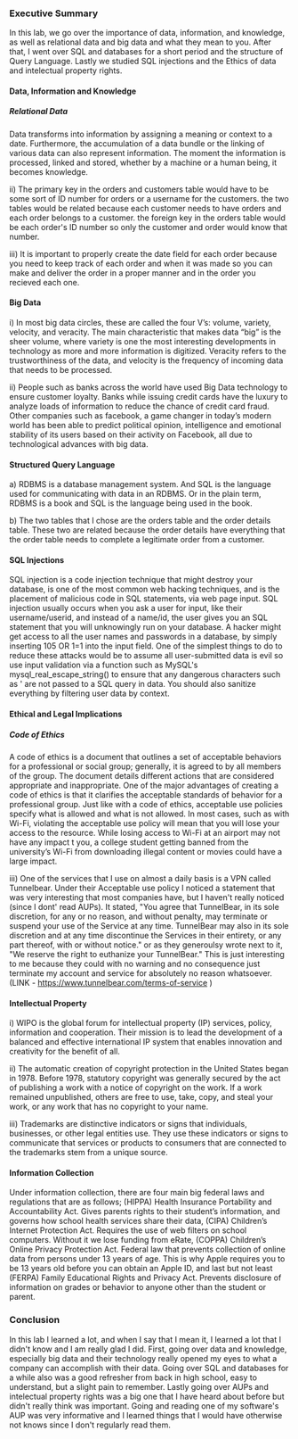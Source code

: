### Executive Summary
In this lab, we go over the importance of data, information, and knowledge, as well as relational data and big data and what they mean to you. After that, I went over SQL and databases for a short period and the structure of Query Language. Lastly we studied SQL injections and the Ethics of data and intelectual property rights.

#### Data, Information and Knowledge 
##### Relational Data
Data transforms into information by assigning a meaning or context to a date. Furthermore, the accumulation of a data bundle or the linking of various data can also represent information. The moment the information is processed, linked and stored, whether by a machine or a human being, it becomes knowledge.

ii) The primary key in the orders and customers table would have to be some sort of ID number for orders or a username for the customers. the two tables would be related because each customer needs to have orders and each order belongs to a customer. the foreign key in the orders table would be each order's ID number so only the customer and order would know that number. 

iii) It is important to properly create the date field for each order because you need to keep track of each order and when it was made so you can make and deliver the order in a proper manner and in the order you recieved each one. 

#### Big Data
i) In most big data circles, these are called the four V’s: volume, variety, velocity, and veracity. The main characteristic that makes data “big” is the sheer volume, where variety is one the most interesting developments in technology as more and more information is digitized. Veracity refers to the trustworthiness of the data, and velocity is the frequency of incoming data that needs to be processed.
 
ii) People such as banks across the world have used Big Data technology to ensure customer loyalty. Banks while issuing credit cards have the luxury to analyze loads of information to reduce the chance of credit card fraud. Other companies such as facebook, a game changer in today’s modern world has been able to predict political opinion, intelligence and emotional stability of its users based on their activity on Facebook, all due to technological advances with big data. 

#### Structured Query Language 

a) RDBMS is a database management system. And SQL is the language used for communicating with data in an RDBMS. Or in the plain term, RDBMS is a book and SQL is the language being used in the book.

b) The two tables that I chose are the orders table and the order details table. These two are related because the order details have everything that the order table needs to complete a legitimate order from a customer. 

#### SQL Injections 
SQL injection is a code injection technique that might destroy your database, is one of the most common web hacking techniques, and is the placement of malicious code in SQL statements, via web page input. SQL injection usually occurs when you ask a user for input, like their username/userid, and instead of a name/id, the user gives you an SQL statement that you will unknowingly run on your database. A hacker might get access to all the user names and passwords in a database, by simply inserting 105 OR 1=1 into the input field. One of the simplest things to do to reduce these attacks would be to assume all user-submitted data is evil so use input validation via a function such as MySQL's mysql_real_escape_string() to ensure that any dangerous characters such as ' are not passed to a SQL query in data. You should also sanitize everything by filtering user data by context.

####  Ethical and Legal Implications 
##### Code of Ethics
A code of ethics is a document that outlines a set of acceptable behaviors for a professional or social group; generally, it is agreed to by all members of the group. The document details different actions that are considered appropriate and inappropriate. One of the major advantages of creating a code of ethics is that it clarifies the acceptable standards of behavior for a professional group. Just like with a code of ethics, acceptable use policies specify what is allowed and what is not allowed. In most cases, such as with Wi-Fi, violating the acceptable use policy will mean that you will lose your access to the resource. While losing access to Wi-Fi at an airport may not have any impact t you, a college student getting banned from the university’s Wi-Fi from downloading illegal content or movies could have a large impact.

iii) One of the services that I use on almost a daily basis is a VPN called Tunnelbear. Under their Acceptable use policy I noticed a statement that was very interesting that most companies have, but I haven't really noticed (since I dont' read AUPs). It stated, "You agree that TunnelBear, in its sole discretion, for any or no reason, and without penalty, may terminate or suspend your use of the Service at any time. TunnelBear may also in its sole discretion and at any time discontinue the Services in their entirety, or any part thereof, with or without notice." or as they generoulsy wrote next to it, "We reserve the right to euthanize your TunnelBear." This is just interesting to me because they could with no warning and no consequence just terminate my account and service for absolutely no reason whatsoever.  (LINK - https://www.tunnelbear.com/terms-of-service )

#### Intellectual Property 
i) WIPO is the global forum for intellectual property (IP) services, policy, information and cooperation. Their mission is to lead the development of a balanced and effective international IP system that enables innovation and creativity for the benefit of all. 

ii) The automatic creation of copyright protection in the United States began in 1978. Before 1978, statutory copyright was generally secured by the act of publishing a work with a notice of copyright on the work. If a work remained unpublished, others are free to use, take, copy, and steal your work, or any work that has no copyright to your name. 

iii) Trademarks are distinctive indicators or signs that individuals, businesses, or other legal entities use. They use these indicators or signs to communicate that services or products to consumers that are connected to the trademarks stem from a unique source. 

####  Information Collection
Under information collection, there are four main big federal laws and regulations that are as follows; (HIPPA) Health Insurance Portability and Accountability Act. Gives parents rights to their student’s information, and governs how school health services share their data, (CIPA) Children’s Internet Protection Act. Requires the use of web filters on school computers. Without it we lose funding from eRate, (COPPA) Children’s Online Privacy Protection Act. Federal law that prevents collection of online data from persons under 13 years of age. This is why Apple requires you to be 13 years old before you can obtain an Apple ID, and last but not least (FERPA) Family Educational Rights and Privacy Act. Prevents disclosure of information on grades or behavior to anyone other than the student or parent.


### Conclusion
In this lab I learned a lot, and when I say that I mean it, I learned a lot that I didn't know and I am really glad I did. First, going over data and knowledge, especially big data and their technology really opened my eyes to what a company can accomplish with their data. Going over SQL and databases for a while also was a good refresher from back in high school, easy to understand, but a slight pain to remember. Lastly going over AUPs and intelectual property rights was a big one that I have heard about before but didn't really think was important. Going and reading one of my software's AUP was very informative and I learned things that I would have otherwise not knows since I don't regularly read them. 
